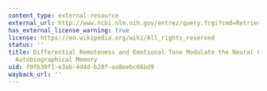 ```yaml
---
content_type: external-resource
external_url: http://www.ncbi.nlm.nih.gov/entrez/query.fcgi?cmd=Retrieve&db=PubMed&dopt=Citation&list_uids=12566286
has_external_license_warning: true
license: https://en.wikipedia.org/wiki/All_rights_reserved
status: ''
title: Differential Remoteness and Emotional Tone Modulate the Neural Correlates of
  Autobiographical Memory
uid: f0fb30f1-e3ab-4d4d-b28f-aa8eebc66bd9
wayback_url: ''
---
```

